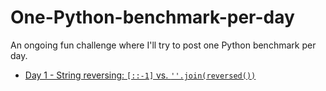 One-Python-benchmark-per-day
============================

An ongoing fun challenge where I'll try to post one Python benchmark per day.

- [Day 1 - String reversing: `[::-1]` vs. `''.join(reversed())`](http://htmlpreview.github.io/?https://github.com/rasbt/One-Python-benchmark-per-day/blob/master/htmls/day1_string_reverse.html)